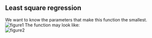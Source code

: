 ## Least square regression
We want to know the parameters that make this function the smallest.  
![figure1](https://cloud.githubusercontent.com/assets/14355257/19215995/443cd2f2-8d7b-11e6-915f-747729cd0e20.png)
The function may look like:  
![figure2](https://cloud.githubusercontent.com/assets/14355257/19215997/5212f35c-8d7b-11e6-931e-fe2b46e5a674.png)
